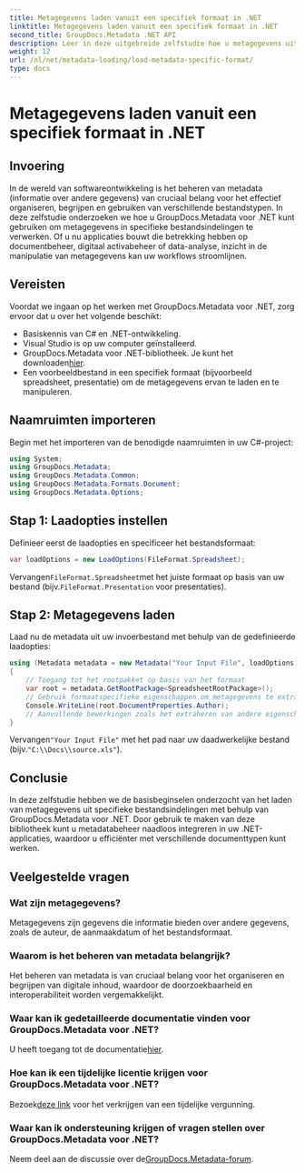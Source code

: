 ```yaml
---
title: Metagegevens laden vanuit een specifiek formaat in .NET
linktitle: Metagegevens laden vanuit een specifiek formaat in .NET
second_title: GroupDocs.Metadata .NET API
description: Leer in deze uitgebreide zelfstudie hoe u metagegevens uit specifieke bestandsindelingen kunt laden met GroupDocs.Metadata voor .NET.
weight: 12
url: /nl/net/metadata-loading/load-metadata-specific-format/
type: docs
---
```

# Metagegevens laden vanuit een specifiek formaat in .NET

## Invoering
In de wereld van softwareontwikkeling is het beheren van metadata (informatie over andere gegevens) van cruciaal belang voor het effectief organiseren, begrijpen en gebruiken van verschillende bestandstypen. In deze zelfstudie onderzoeken we hoe u GroupDocs.Metadata voor .NET kunt gebruiken om metagegevens in specifieke bestandsindelingen te verwerken. Of u nu applicaties bouwt die betrekking hebben op documentbeheer, digitaal activabeheer of data-analyse, inzicht in de manipulatie van metagegevens kan uw workflows stroomlijnen.
## Vereisten
Voordat we ingaan op het werken met GroupDocs.Metadata voor .NET, zorg ervoor dat u over het volgende beschikt:
- Basiskennis van C# en .NET-ontwikkeling.
- Visual Studio is op uw computer geïnstalleerd.
-  GroupDocs.Metadata voor .NET-bibliotheek. Je kunt het downloaden[hier](https://releases.groupdocs.com/metadata/net/).
- Een voorbeeldbestand in een specifiek formaat (bijvoorbeeld spreadsheet, presentatie) om de metagegevens ervan te laden en te manipuleren.

## Naamruimten importeren
Begin met het importeren van de benodigde naamruimten in uw C#-project:
```csharp
using System;
using GroupDocs.Metadata;
using GroupDocs.Metadata.Common;
using GroupDocs.Metadata.Formats.Document;
using GroupDocs.Metadata.Options;
```

## Stap 1: Laadopties instellen
Definieer eerst de laadopties en specificeer het bestandsformaat:
```csharp
var loadOptions = new LoadOptions(FileFormat.Spreadsheet);
```
 Vervangen`FileFormat.Spreadsheet`met het juiste formaat op basis van uw bestand (bijv.`FileFormat.Presentation` voor presentaties).
## Stap 2: Metagegevens laden
Laad nu de metadata uit uw invoerbestand met behulp van de gedefinieerde laadopties:
```csharp
using (Metadata metadata = new Metadata("Your Input File", loadOptions))
{
    // Toegang tot het rootpakket op basis van het formaat
    var root = metadata.GetRootPackage<SpreadsheetRootPackage>();
    // Gebruik formaatspecifieke eigenschappen om metagegevens te extraheren of te bewerken
    Console.WriteLine(root.DocumentProperties.Author);
    // Aanvullende bewerkingen zoals het extraheren van andere eigenschappen, het bewerken van metagegevens, enz.
}
```
 Vervangen`"Your Input File"` met het pad naar uw daadwerkelijke bestand (bijv.`"C:\\Docs\\source.xls"`).

## Conclusie
In deze zelfstudie hebben we de basisbeginselen onderzocht van het laden van metagegevens uit specifieke bestandsindelingen met behulp van GroupDocs.Metadata voor .NET. Door gebruik te maken van deze bibliotheek kunt u metadatabeheer naadloos integreren in uw .NET-applicaties, waardoor u efficiënter met verschillende documenttypen kunt werken.

## Veelgestelde vragen
### Wat zijn metagegevens?
Metagegevens zijn gegevens die informatie bieden over andere gegevens, zoals de auteur, de aanmaakdatum of het bestandsformaat.
### Waarom is het beheren van metadata belangrijk?
Het beheren van metadata is van cruciaal belang voor het organiseren en begrijpen van digitale inhoud, waardoor de doorzoekbaarheid en interoperabiliteit worden vergemakkelijkt.
### Waar kan ik gedetailleerde documentatie vinden voor GroupDocs.Metadata voor .NET?
 U heeft toegang tot de documentatie[hier](https://tutorials.groupdocs.com/metadata/net/).
### Hoe kan ik een tijdelijke licentie krijgen voor GroupDocs.Metadata voor .NET?
 Bezoek[deze link](https://purchase.groupdocs.com/temporary-license/) voor het verkrijgen van een tijdelijke vergunning.
### Waar kan ik ondersteuning krijgen of vragen stellen over GroupDocs.Metadata voor .NET?
 Neem deel aan de discussie over de[GroupDocs.Metadata-forum](https://forum.groupdocs.com/c/metadata/14).